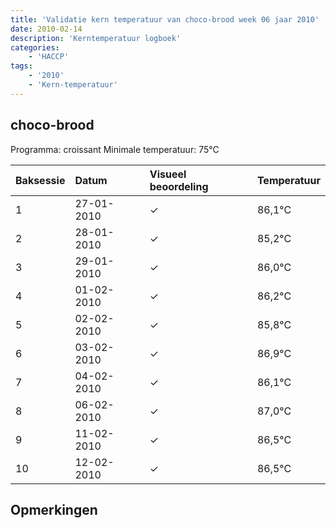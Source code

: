 ```yaml
---
title: 'Validatie kern temperatuur van choco-brood week 06 jaar 2010'
date: 2010-02-14
description: 'Kerntemperatuur logboek'
categories:
    - 'HACCP'
tags:
    - '2010'
    - 'Kern-temperatuur'
---
```


## choco-brood

Programma: croissant
Minimale temperatuur: 75°C

| Baksessie | Datum | Visueel beoordeling | Temperatuur |
|:---|:---|:---|:---|
| 1 | 27-01-2010 | &check; | 86,1°C |
| 2 | 28-01-2010 | &check; | 85,2°C |
| 3 | 29-01-2010 | &check; | 86,0°C |
| 4 | 01-02-2010 | &check; | 86,2°C |
| 5 | 02-02-2010 | &check; | 85,8°C |
| 6 | 03-02-2010 | &check; | 86,9°C |
| 7 | 04-02-2010 | &check; | 86,1°C |
| 8 | 06-02-2010 | &check; | 87,0°C |
| 9 | 11-02-2010 | &check; | 86,5°C |
| 10 | 12-02-2010 | &check; | 86,5°C |

## Opmerkingen


